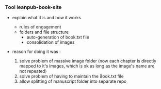 ### Tool leanpub-book-site

- explain what it is and how it works
  - rules of engagement
  - folders and file structure
    - auto-generation of book.txt file
    - consolidation of images

- reason for doing it was :
   1) solve problem of massive image folder (now each chapter is directly mapped to it's images, which is ok as long as the image's name are not repeated)
   2) solve problem of having to maintain the Book.txt file
   3) allow splitting of manuscript folder into separate repo
